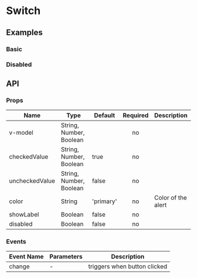 # Switch

## Examples
### Basic
<code-pen hash='bmqbwY' :height="250"></code-pen>

### Disabled
<code-pen hash='vVxBRx' :height="150"></code-pen>


## API
### Props
| Name | Type | Default | Required | Description |
| ------ | ----------- | ------ |:-----:|:-------------|
| v-model | String, Number, Boolean | | no | |
| checkedValue | String, Number, Boolean | true | no | |
| uncheckedValue | String, Number, Boolean | false | no | |
| color | String | 'primary' | no | Color of the alert |
| showLabel | Boolean | false | no | |
| disabled | Boolean | false | no | |

### Events
| Event Name | Parameters | Description |
| ------ | ----------- | ------ |
| change | - | triggers when button clicked |
